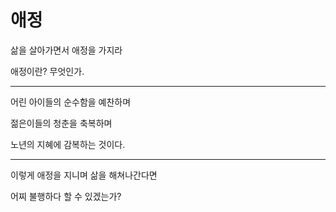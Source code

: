 # 애정

삶을 살아가면서 애정을 가지라

애정이란? 무엇인가.

---

어린 아이들의 순수함을 예찬하며

젊은이들의 청춘을 축복하며

노년의 지혜에 감복하는 것이다.

---

이렇게 애정을 지니며 삶을 해쳐나간다면

어찌 불행하다 할 수 있겠는가?
